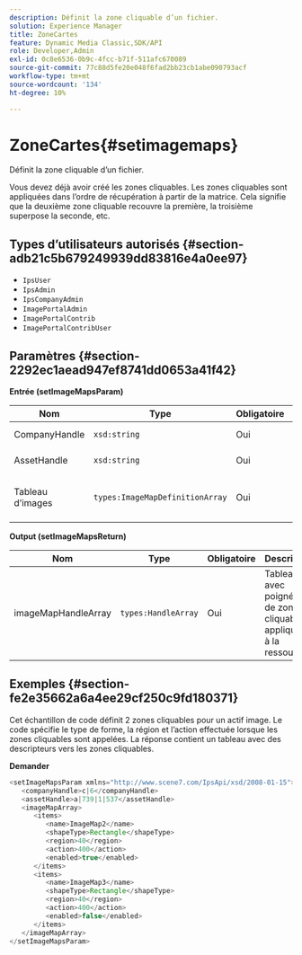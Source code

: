 ```yaml
---
description: Définit la zone cliquable d’un fichier.
solution: Experience Manager
title: ZoneCartes
feature: Dynamic Media Classic,SDK/API
role: Developer,Admin
exl-id: 0c8e6536-0b9c-4fcc-b71f-511afc670089
source-git-commit: 77c88d5fe20e048f6fad2bb23cb1abe090793acf
workflow-type: tm+mt
source-wordcount: '134'
ht-degree: 10%

---
```


# ZoneCartes{#setimagemaps}

Définit la zone cliquable d’un fichier.

Vous devez déjà avoir créé les zones cliquables. Les zones cliquables sont appliquées dans l’ordre de récupération à partir de la matrice. Cela signifie que la deuxième zone cliquable recouvre la première, la troisième superpose la seconde, etc.

## Types d’utilisateurs autorisés {#section-adb21c5b679249939dd83816e4a0ee97}

* `IpsUser`
* `IpsAdmin`
* `IpsCompanyAdmin`
* `ImagePortalAdmin`
* `ImagePortalContrib`
* `ImagePortalContribUser`

## Paramètres {#section-2292ec1aead947ef8741dd0653a41f42}

**Entrée (setImageMapsParam)**

| Nom | Type | Obligatoire | Description |
|---|---|---|---|
| CompanyHandle | `xsd:string` | Oui | Pseudo de l’entreprise. |
| AssetHandle | `xsd:string` | Oui | Gestion des ressources. |
| Tableau d’images | `types:ImageMapDefinitionArray` | Oui | Tableau de zones cliquables prédéfinies. |

**Output (setImageMapsReturn)**

| Nom | Type | Obligatoire | Description |
|---|---|---|---|
| imageMapHandleArray | `types:HandleArray` | Oui | Tableau avec poignées de zone cliquable appliquées à la ressource. |

## Exemples {#section-fe2e35662a6a4ee29cf250c9fd180371}

Cet échantillon de code définit 2 zones cliquables pour un actif image. Le code spécifie le type de forme, la région et l’action effectuée lorsque les zones cliquables sont appelées. La réponse contient un tableau avec des descripteurs vers les zones cliquables.

**Demander**

```java
<setImageMapsParam xmlns="http://www.scene7.com/IpsApi/xsd/2008-01-15">
   <companyHandle>c|6</companyHandle>
   <assetHandle>a|739|1|537</assetHandle>
   <imageMapArray>
      <items>
         <name>ImageMap2</name>
         <shapeType>Rectangle</shapeType>
         <region>40</region>
         <action>400</action>
         <enabled>true</enabled>
      </items>
      <items>
         <name>ImageMap3</name>
         <shapeType>Rectangle</shapeType>
         <region>40</region>
         <action>400</action>
         <enabled>false</enabled>
      </items>
   </imageMapArray>
</setImageMapsParam>
```
